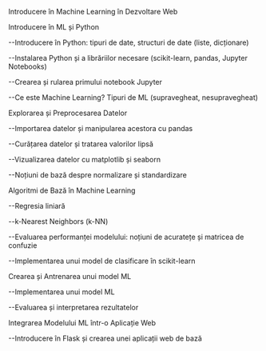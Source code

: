 Introducere în Machine Learning în Dezvoltare Web

 Introducere în ML și Python
 
--Introducere în Python: tipuri de date, structuri de date (liste, dicționare)

--Instalarea Python și a librăriilor necesare (scikit-learn, pandas, Jupyter Notebooks)

--Crearea și rularea primului notebook Jupyter

--Ce este Machine Learning? Tipuri de ML (supravegheat, nesupravegheat)


 Explorarea și Preprocesarea Datelor
 
--Importarea datelor și manipularea acestora cu pandas

--Curățarea datelor și tratarea valorilor lipsă

--Vizualizarea datelor cu matplotlib și seaborn

--Noțiuni de bază despre normalizare și standardizare


 Algoritmi de Bază în Machine Learning
 
--Regresia liniară 

--k-Nearest Neighbors (k-NN)

--Evaluarea performanței modelului: noțiuni de acuratețe și matricea de confuzie

--Implementarea unui model de clasificare în scikit-learn


 Crearea și Antrenarea unui model ML
 
--Implementarea unui model ML

--Evaluarea și interpretarea rezultatelor

 Integrarea Modelului ML într-o Aplicație Web
 
--Introducere în Flask și crearea unei aplicații web de bază



